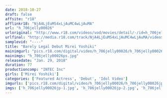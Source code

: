 ```yaml
---
date: 2018-10-27
draft: false
affsite: "r18"
afflinkr18: "NjA4LjEuMS4xLjAuMC4wLjAuMA"
url: "h_706jelly00026"
urloriginal: "http://www.r18.com/videos/vod/movies/detail/-/id=h_706jelly00026"
urlfinal: "http://media.r18.com/track/NjA4LjEuMS4xLjAuMC4wLjAuMA/videos/vod/movies/detail/-/id=h_706jelly00026"
samplevid: "----"
title: "Barely Legal Debut Mirei Yoshiki"
mainimgurl: "pics.r18.com/digital/video/h_706jelly00026/h_706jelly00026ps.jpg"
mainimgs: "h_706jelly00026ps.jpg"
releasedate: "Jan. 29, 2018"
duration: 77
productioncomp: "INTEC Inc"
girls: ['Mirei Yoshiki']
categories: ['Featured Actress', 'Debut', 'Idol Video']
imgurls: ['pics.r18.com/digital/video/h_706jelly00026/h_706jelly00026jp-1.jpg', 'pics.r18.com/digital/video/h_706jelly00026/h_706jelly00026jp-2.jpg', 'pics.r18.com/digital/video/h_706jelly00026/h_706jelly00026jp-3.jpg', 'pics.r18.com/digital/video/h_706jelly00026/h_706jelly00026jp-4.jpg', 'pics.r18.com/digital/video/h_706jelly00026/h_706jelly00026jp-5.jpg', 'pics.r18.com/digital/video/h_706jelly00026/h_706jelly00026jp-6.jpg', 'pics.r18.com/digital/video/h_706jelly00026/h_706jelly00026jp-7.jpg', 'pics.r18.com/digital/video/h_706jelly00026/h_706jelly00026jp-8.jpg', 'pics.r18.com/digital/video/h_706jelly00026/h_706jelly00026jp-9.jpg', 'pics.r18.com/digital/video/h_706jelly00026/h_706jelly00026jp-10.jpg', 'pics.r18.com/digital/video/h_706jelly00026/h_706jelly00026jp-11.jpg', 'pics.r18.com/digital/video/h_706jelly00026/h_706jelly00026jp-12.jpg', 'pics.r18.com/digital/video/h_706jelly00026/h_706jelly00026jp-13.jpg', 'pics.r18.com/digital/video/h_706jelly00026/h_706jelly00026jp-14.jpg', 'pics.r18.com/digital/video/h_706jelly00026/h_706jelly00026jp-15.jpg', 'pics.r18.com/digital/video/h_706jelly00026/h_706jelly00026jp-16.jpg', 'pics.r18.com/digital/video/h_706jelly00026/h_706jelly00026jp-17.jpg', 'pics.r18.com/digital/video/h_706jelly00026/h_706jelly00026jp-18.jpg', 'pics.r18.com/digital/video/h_706jelly00026/h_706jelly00026jp-19.jpg', 'pics.r18.com/digital/video/h_706jelly00026/h_706jelly00026jp-20.jpg']
imgs: ['h_706jelly00026jp-1.jpg', 'h_706jelly00026jp-2.jpg', 'h_706jelly00026jp-3.jpg', 'h_706jelly00026jp-4.jpg', 'h_706jelly00026jp-5.jpg', 'h_706jelly00026jp-6.jpg', 'h_706jelly00026jp-7.jpg', 'h_706jelly00026jp-8.jpg', 'h_706jelly00026jp-9.jpg', 'h_706jelly00026jp-10.jpg', 'h_706jelly00026jp-11.jpg', 'h_706jelly00026jp-12.jpg', 'h_706jelly00026jp-13.jpg', 'h_706jelly00026jp-14.jpg', 'h_706jelly00026jp-15.jpg', 'h_706jelly00026jp-16.jpg', 'h_706jelly00026jp-17.jpg', 'h_706jelly00026jp-18.jpg', 'h_706jelly00026jp-19.jpg', 'h_706jelly00026jp-20.jpg']
---
```

